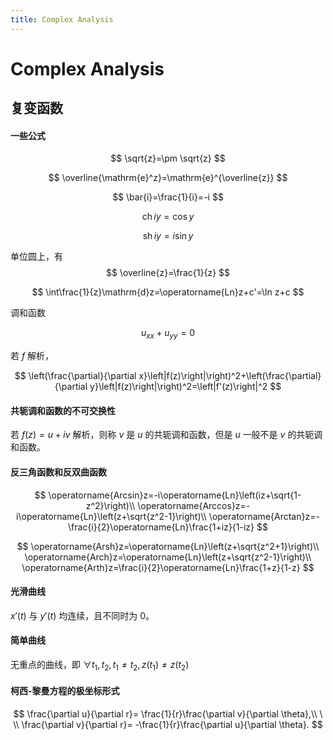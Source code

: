```yaml
---
title: Complex Analysis
---
```


# Complex Analysis

## 复变函数

#### 一些公式

$$
\sqrt{z}=\pm \sqrt{z}
$$

$$
\overline{\mathrm{e}^z}=\mathrm{e}^{\overline{z}}
$$

$$
\bar{i}=\frac{1}{i}=-i
$$

$$
\operatorname{ch} iy=\cos y
$$

$$
\operatorname{sh} iy = i\sin y
$$

单位圆上，有
$$
\overline{z}=\frac{1}{z}
$$

$$
\int\frac{1}{z}\mathrm{d}z=\operatorname{Ln}z+c'=\ln z+c
$$

调和函数

$$
u_{xx}+u_{yy}=0
$$

若 $f$ 解析，

$$
\left(\frac{\partial}{\partial x}\left|f(z)\right|\right)^2+\left(\frac{\partial}{\partial y}\left|f(z)\right|\right)^2=\left|f'(z)\right|^2
$$

#### 共轭调和函数的不可交换性  
若 $f(z)=u+iv$ 解析，则称 $v$ 是 $u$ 的共轭调和函数，但是 $u$ 一般不是 $v$ 的共轭调和函数。

#### 反三角函数和反双曲函数

$$
\operatorname{Arcsin}z=-i\operatorname{Ln}\left(iz+\sqrt{1-z^2}\right)\\
\operatorname{Arccos}z=-i\operatorname{Ln}\left(z+\sqrt{z^2-1}\right)\\
\operatorname{Arctan}z=-\frac{i}{2}\operatorname{Ln}\frac{1+iz}{1-iz}
$$

$$
\operatorname{Arsh}z=\operatorname{Ln}\left(z+\sqrt{z^2+1}\right)\\
\operatorname{Arch}z=\operatorname{Ln}\left(z+\sqrt{z^2-1}\right)\\
\operatorname{Arth}z=\frac{i}{2}\operatorname{Ln}\frac{1+z}{1-z}
$$

#### 光滑曲线

$x'(t)$ 与 $y'(t)$ 均连续，且不同时为 0。

#### 简单曲线

无重点的曲线，即 $\forall t_1, t_2, t_1\neq t_2, z(t_1) \neq z(t_2)$

#### 柯西-黎曼方程的极坐标形式

$$
\frac{\partial u}{\partial r}= \frac{1}{r}\frac{\partial v}{\partial \theta},\\ \ \\
\frac{\partial v}{\partial r}= -\frac{1}{r}\frac{\partial u}{\partial \theta}.
$$